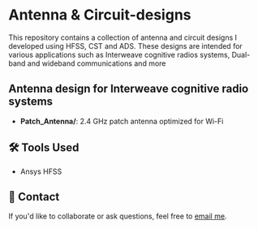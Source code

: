# Antenna & Circuit-designs

This repository contains a collection of antenna and circuit designs I developed using HFSS, CST and ADS. These designs are intended for various applications such as Interweave cognitive radios systems, Dual-band and wideband communications and more
## Antenna design for Interweave cognitive radio systems
- **Patch_Antenna/**: 2.4 GHz patch antenna optimized for Wi-Fi

## 🛠 Tools Used
- Ansys HFSS



## 📧 Contact
If you'd like to collaborate or ask questions, feel free to [email me](mailto:arunkb.ece@gmail.com).
